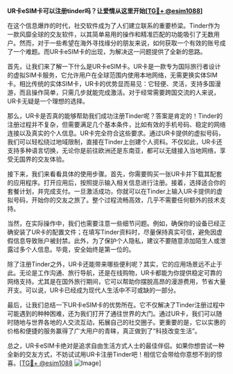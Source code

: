 **UR卡eSIM卡可以注册tinder吗？让爱情从这里开始[[TG💪+ @esim1088](https://t.me/s/esim1088)]**

在这个信息爆炸的时代，社交软件成为了人们建立联系的重要桥梁。Tinder作为一款风靡全球的交友软件，以其简单易用的操作和精准匹配的功能吸引了无数用户。然而，对于一些希望在海外寻找缘分的朋友来说，如何获取一个有效的账号成了一个难题。而UR卡eSIM卡的出现，为解决这一问题提供了全新的思路。

首先，让我们来了解一下什么是UR卡eSIM卡。UR卡是一款专为国际旅行者设计的虚拟SIM卡服务，它允许用户在全球范围内使用本地网络，无需更换实体SIM卡。相比传统的实体SIM卡，UR卡的优势显而易见：它轻便、灵活，支持多国漫游，而且操作简单，只需几步就能完成激活。对于经常需要跨国交流的人来说，UR卡无疑是一个理想的选择。

那么，UR卡是否真的能够帮助我们成功注册Tinder呢？答案是肯定的！Tinder的注册过程并不复杂，但需要满足几个基本条件，比如有效的手机号码、稳定的网络连接以及真实的个人信息。UR卡完全符合这些要求。通过UR卡提供的虚拟号码，我们可以轻松绕过地域限制，直接在Tinder上创建个人资料。不仅如此，UR卡还支持多种语言切换，无论你是前往欧洲还是东南亚，都可以无缝接入当地网络，享受无国界的交友体验。

接下来，我们来看看具体的使用步骤。首先，你需要购买一张UR卡并下载其配套的应用程序。打开应用后，按照提示输入相关信息进行注册。接着，选择适合你的套餐计划，并完成支付。一旦激活成功，你就可以在Tinder上输入UR卡提供的虚拟号码，开始你的交友之旅了。整个过程流畅高效，几乎不需要任何额外的技术支持。

当然，在实际操作中，我们也需要注意一些细节问题。例如，确保你的设备已经正确安装了UR卡的配置文件；在填写Tinder资料时，尽量保持真实可信，避免因虚假信息导致账户被封禁。此外，为了保护个人隐私，建议不要随意添加陌生人或泄露过多个人信息。毕竟，安全始终是第一位的。

除了注册Tinder之外，UR卡还能带来哪些便利呢？其实，它的应用场景远不止于此。无论是工作沟通、旅行导航，还是在线购物，UR卡都能为你提供稳定可靠的网络支持。尤其是在国外旅行期间，它可以帮助你摆脱高昂的漫游费用，节省大量开支。可以说，UR卡已经成为现代人生活中不可或缺的一部分。

最后，让我们总结一下UR卡eSIM卡的优势所在。它不仅解决了Tinder注册过程中可能遇到的种种困难，还为我们打开了通往世界的大门。通过UR卡，我们可以随时随地与世界各地的人交流互动，拓展自己的社交圈子。更重要的是，它以实惠的价格和便捷的服务赢得了广大用户的青睐，真正做到了“科技改变生活”。

总之，UR卡eSIM卡绝对是追求自由生活方式人士的最佳伴侣。如果你想尝试一种全新的交友方式，不妨试试用UR卡注册Tinder吧！相信它会带给你意想不到的惊喜。[[TG💪+ @esim1088](https://t.me/s/esim1088) ![Image](https://i.postimg.cc/4NQfJmqS/Snipaste-2025-05-13-00-14-12.png)]